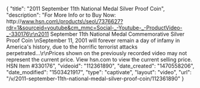 {
    "title": "2011 September 11th National Medal Silver Proof Coin",
    "description": "For More Info or to Buy Now: http:\/\/www.hsn.com\/products\/seo\/7376627?rdr=1&sourceid=youtube&cm_mmc=Social-_-Youtube-_-ProductVideo-_-330176\r\n2011 September 11th National Medal Commemorative Silver Proof Coin \nSeptember 11, 2001 will forever remain a day of infamy in America's history, due to the horrific terrorist attacks perpetrated...\r\nPrices shown on the previously recorded video may not represent the current price.  View hsn.com to view the current selling price. HSN Item #330176",
    "videoid": "112361890",
    "date_created": "1470558206",
    "date_modified": "1503421917",
    "type": "captivate",
    "layout": "video",
    "url": "\/v\/2011-september-11th-national-medal-silver-proof-coin\/112361890"
}